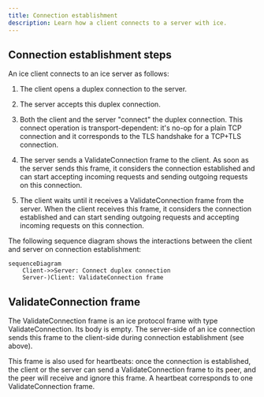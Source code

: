```yaml
---
title: Connection establishment
description: Learn how a client connects to a server with ice.
---
```


## Connection establishment steps

An ice client connects to an ice server as follows:

1. The client opens a duplex connection to the server.

2. The server accepts this duplex connection.

3. Both the client and the server "connect" the duplex connection. This connect operation is transport-dependent: it's
no-op for a plain TCP connection and it corresponds to the TLS handshake for a TCP+TLS connection.

4. The server sends a ValidateConnection frame to the client. As soon as the server sends this frame, it considers the
connection established and can start accepting incoming requests and sending outgoing requests on this connection.

5. The client waits until it receives a ValidateConnection frame from the server. When the client receives this frame,
it considers the connection established and can start sending outgoing requests and accepting incoming requests on
this connection.

The following sequence diagram shows the interactions between the client and server on connection establishment:

```mermaid
sequenceDiagram
    Client->>Server: Connect duplex connection
    Server-)Client: ValidateConnection frame
```

## ValidateConnection frame

The ValidateConnection frame is an ice protocol frame with type ValidateConnection. Its body is empty. The server-side
of an ice connection sends this frame to the client-side during connection establishment (see above).

This frame is also used for heartbeats: once the connection is established, the client or the server can send a
ValidateConnection frame to its peer, and the peer will receive and ignore this frame. A heartbeat corresponds to one
ValidateConnection frame.
